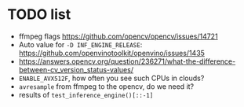 # TODO list

+ ffmpeg flags <https://github.com/opencv/opencv/issues/14721>
+ Auto value for `-D INF_ENGINE_RELEASE`: https://github.com/openvinotoolkit/openvino/issues/1435
+ <https://answers.opencv.org/question/236271/what-the-difference-between-cv_version_status-values/>
+ `ENABLE_AVX512F`, how often you see such CPUs in clouds?
+ `avresample` from ffmpeg to the opencv, do we need it?
+ results of `test_inference_engine()[::-1]`
